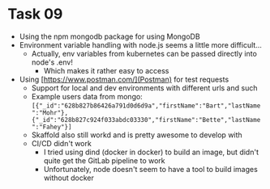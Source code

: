 # Task 09

- Using the npm mongodb package for using MongoDB
- Environment variable handling with node.js seems a little more difficult...
  - Actually, env variables from kubernetes can be passed directly into node's .env!
    - Which makes it rather easy to access
- Using [https://www.postman.com/](Postman) for test requests
  - Support for local and dev environments with different urls and such
  - Example users data from mongo: `[{"_id":"628b827b86426a791d0d6d9a","firstName":"Bart","lastName":"Mohr"},{"_id":"628b827c924f033abdc03330","firstName":"Bette","lastName":"Fahey"}]`
  - Skaffold also still workd and is pretty awesome to develop with
  - CI/CD didn't work
    - I tried using dind (docker in docker) to build an image, but didn't quite get the GitLab pipeline to work
    - Unfortunately, node doesn't seem to have a tool to build images without docker
